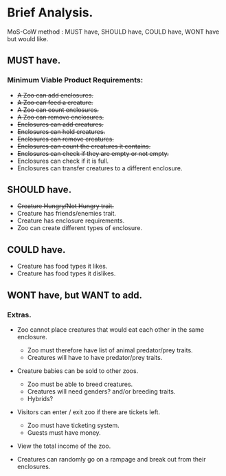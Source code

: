 # Brief Analysis.

MoS-CoW method : MUST have, SHOULD have, COULD have, WONT have but would like.

## MUST have.
### Minimum Viable Product Requirements:

* ~~A Zoo can add enclosures.~~
* ~~A Zoo can feed a creature.~~
* ~~A Zoo can count enclosures.~~
* ~~A Zoo can remove enclosures.~~
* ~~Enclosures can add creatures.~~
* ~~Enclosures can hold creatures.~~
* ~~Enclosures can remove creatures.~~
* ~~Enclosures can count the creatures it contains.~~
* ~~Enclosures can check if they are empty or not empty.~~
* Enclosures can check if it is full.
* Enclosures can transfer creatures to a different enclosure.

## SHOULD have.

* ~~Creature Hungry/Not Hungry trait.~~
* Creature has friends/enemies trait.
* Creature has enclosure requirements.
* Zoo can create different types of enclosure.

## COULD have.

* Creature has food types it likes.
* Creature has food types it dislikes.

## WONT have, but WANT to add.
### Extras.

* Zoo cannot place creatures that would eat each other in the same enclosure.
  + Zoo must therefore have list of animal predator/prey traits.
  + Creatures will have to have predator/prey traits.

* Creature babies can be sold to other zoos.
  + Zoo must be able to breed creatures.
  + Creatures will need genders? and/or breeding traits.
  + Hybrids?

* Visitors can enter / exit zoo if there are tickets left.
  + Zoo must have ticketing system.
  + Guests must have money.

* View the total income of the zoo.
* Creatures can randomly go on a rampage and break out from their enclosures.
